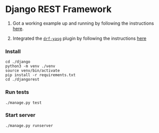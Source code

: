 # Django REST Framework

1. Got a working example up and running by following the instructions [here](https://scotch.io/tutorials/build-a-rest-api-with-django-a-test-driven-approach-part-1).

2. Integrated the [`drf-yasg`](https://github.com/axnsan12/drf-yasg/) plugin by following the instructions [here](https://drf-yasg.readthedocs.io/en/stable/readme.html#installation)

### Install

```
cd ./django
python3 -m venv ./venv
source venv/bin/activate
pip install -r requirements.txt
cd ./djangorest
```

### Run tests

```
./manage.py test
```

### Start server

```
./manage.py runserver
```
